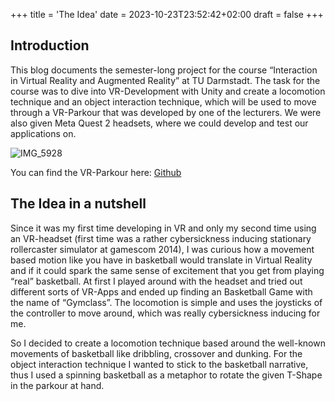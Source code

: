 +++
title = 'The Idea'
date = 2023-10-23T23:52:42+02:00
draft = false
+++

## Introduction

This blog documents the semester-long project for the course “Interaction in Virtual Reality and Augmented Reality” at TU Darmstadt. The task for the course was to dive into VR-Development with Unity and create a locomotion technique and an object interaction technique, which will be used to move through a VR-Parkour that was developed by one of the lecturers. We were also given Meta Quest 2 headsets, where we could develop and test our applications on.

![IMG_5928](https://github.com/Frank-Pham/IVAR_Basketball_Blog/assets/58122562/95d8ed31-17d9-4310-b962-b5954d80fd9f)

You can find the VR-Parkour here: [Github](https://github.com/Akuhana/VR-locomotion-parkour-main)

## The Idea in a nutshell

Since it was my first time developing in VR and only my second time using an VR-headset (first time was a rather cybersickness inducing stationary rollercaster simulator at gamescom 2014), I was curious how a movement based motion like you have in basketball would translate in Virtual Reality and if it could spark the same sense of excitement that you get from playing “real” basketball. At first I played around with the headset and tried out different sorts of VR-Apps and ended up finding an Basketball Game with the name of “Gymclass”. The locomotion is simple and uses the joysticks of the controller to move around, which was really cybersickness inducing for me.

So I decided to create a locomotion technique based around the well-known movements of basketball like dribbling, crossover and dunking. For the object interaction technique I wanted to stick to the basketball narrative, thus I  used a spinning basketball as a metaphor to rotate the given T-Shape in the parkour at hand.

